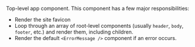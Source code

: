 Top-level app component. This component has a few major responsibilities:
* Render the site favicon
* Loop through an array of root-level components (usually `header`, `body`, `footer`, etc.) and render them, including children.
* Render the default `<ErrorMessage />` component if an error occurs.
